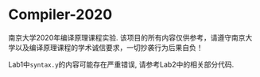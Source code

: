 # Compiler-2020

南京大学2020年编译原理课程实验. 该项目的所有内容仅供参考，请遵守南京大学以及编译原理课程的学术诚信要求，一切抄袭行为后果自负！

Lab1中`syntax.y`的内容可能存在严重错误, 请参考Lab2中的相关部分代码.
